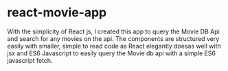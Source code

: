 # react-movie-app
With the simplicity of React js, I created this app to query the Movie DB Api and search for any movies on the api. The components are structured very easily with smaller, simple to read code as React elegantly doesas well with jsx and ES6 Javascript to easily query the Movie db api with a simple ES6 javascript fetch.
